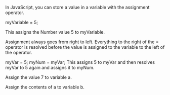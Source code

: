 In JavaScript, you can store a value in a variable with the assignment operator.

myVariable = 5;

This assigns the Number value 5 to myVariable.

Assignment always goes from right to left. Everything to the right of the = operator is resolved before the value is assigned to the variable to the left of the operator.

myVar = 5;
myNum = myVar;
This assigns 5 to myVar and then resolves myVar to 5 again and assigns it to myNum.


Assign the value 7 to variable a.

Assign the contents of a to variable b.
